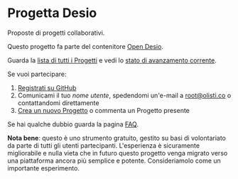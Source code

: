 # Progetta Desio

Proposte di progetti collaborativi.

Questo progetto fa parte del contenitore [Open Desio](https://github.com/open-comune/desio).

Guarda la [lista di tutti i Progetti](https://github.com/open-comune/progetta-desio/issues) e vedi lo [stato di avanzamento corrente](https://github.com/open-comune/progetta-desio/projects/1).

Se vuoi partecipare:

1. [Registrati su GitHub](https://github.com/join)
2. Comunicami il tuo *nome utente*, spedendomi un'e-mail a [root@olisti.co](mailto:root@olisti.co) o contattandomi direttamente
3. [Crea un nuovo Progetto](https://github.com/open-comune/progetta-desio/issues/new) o commenta un Progetto presente

Se hai qualche dubbio guarda la pagina [FAQ](FAQ.md).

**Nota bene**: questo è uno strumento gratuito, gestito su basi di volontariato da parte di tutti gli utenti partecipanti. L'esperienza è sicuramente migliorabile e nulla vieta che in futuro questo progetto venga migrato verso una piattaforma ancora più semplice e potente. Consideriamolo come un importante esperimento.
